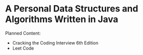 # A Personal Data Structures and Algorithms Written in Java

Planned Content:

 * Cracking the Coding Interview 6th Edition
 * Leet Code
